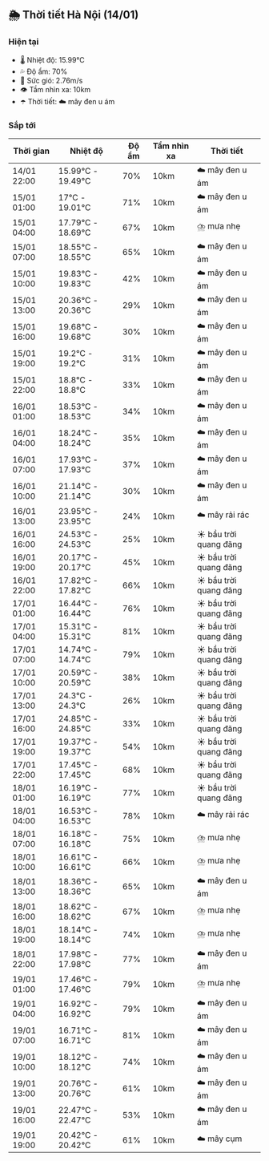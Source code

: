 ## 🌦️ Thời tiết Hà Nội (14/01)

### Hiện tại

- 🌡️ Nhiệt độ: 15.99℃
- 💦 Độ ẩm: 70%
- 💨 Sức gió: 2.76m/s
- 👁️ Tầm nhìn xa: 10km
- ☂️ Thời tiết: ☁️ mây đen u ám

### Sắp tới

| Thời gian | Nhiệt độ | Độ ẩm | Tầm nhìn xa | Thời tiết |
| --- | --- | --- | --- | --- |
| 14/01 22:00 | 15.99℃ - 19.49℃ | 70% | 10km | ☁️ mây đen u ám |
| 15/01 01:00 | 17℃ - 19.01℃ | 71% | 10km | ☁️ mây đen u ám |
| 15/01 04:00 | 17.79℃ - 18.69℃ | 67% | 10km | ⛈️ mưa nhẹ |
| 15/01 07:00 | 18.55℃ - 18.55℃ | 65% | 10km | ☁️ mây đen u ám |
| 15/01 10:00 | 19.83℃ - 19.83℃ | 42% | 10km | ☁️ mây đen u ám |
| 15/01 13:00 | 20.36℃ - 20.36℃ | 29% | 10km | ☁️ mây đen u ám |
| 15/01 16:00 | 19.68℃ - 19.68℃ | 30% | 10km | ☁️ mây đen u ám |
| 15/01 19:00 | 19.2℃ - 19.2℃ | 31% | 10km | ☁️ mây đen u ám |
| 15/01 22:00 | 18.8℃ - 18.8℃ | 33% | 10km | ☁️ mây đen u ám |
| 16/01 01:00 | 18.53℃ - 18.53℃ | 34% | 10km | ☁️ mây đen u ám |
| 16/01 04:00 | 18.24℃ - 18.24℃ | 35% | 10km | ☁️ mây đen u ám |
| 16/01 07:00 | 17.93℃ - 17.93℃ | 37% | 10km | ☁️ mây đen u ám |
| 16/01 10:00 | 21.14℃ - 21.14℃ | 30% | 10km | ☁️ mây đen u ám |
| 16/01 13:00 | 23.95℃ - 23.95℃ | 24% | 10km | ☁️ mây rải rác |
| 16/01 16:00 | 24.53℃ - 24.53℃ | 25% | 10km | ☀️ bầu trời quang đãng |
| 16/01 19:00 | 20.17℃ - 20.17℃ | 45% | 10km | ☀️ bầu trời quang đãng |
| 16/01 22:00 | 17.82℃ - 17.82℃ | 66% | 10km | ☀️ bầu trời quang đãng |
| 17/01 01:00 | 16.44℃ - 16.44℃ | 76% | 10km | ☀️ bầu trời quang đãng |
| 17/01 04:00 | 15.31℃ - 15.31℃ | 81% | 10km | ☀️ bầu trời quang đãng |
| 17/01 07:00 | 14.74℃ - 14.74℃ | 79% | 10km | ☀️ bầu trời quang đãng |
| 17/01 10:00 | 20.59℃ - 20.59℃ | 38% | 10km | ☀️ bầu trời quang đãng |
| 17/01 13:00 | 24.3℃ - 24.3℃ | 26% | 10km | ☀️ bầu trời quang đãng |
| 17/01 16:00 | 24.85℃ - 24.85℃ | 33% | 10km | ☀️ bầu trời quang đãng |
| 17/01 19:00 | 19.37℃ - 19.37℃ | 54% | 10km | ☀️ bầu trời quang đãng |
| 17/01 22:00 | 17.45℃ - 17.45℃ | 68% | 10km | ☀️ bầu trời quang đãng |
| 18/01 01:00 | 16.19℃ - 16.19℃ | 77% | 10km | ☀️ bầu trời quang đãng |
| 18/01 04:00 | 16.53℃ - 16.53℃ | 78% | 10km | ☁️ mây rải rác |
| 18/01 07:00 | 16.18℃ - 16.18℃ | 75% | 10km | ⛈️ mưa nhẹ |
| 18/01 10:00 | 16.61℃ - 16.61℃ | 66% | 10km | ⛈️ mưa nhẹ |
| 18/01 13:00 | 18.36℃ - 18.36℃ | 65% | 10km | ☁️ mây đen u ám |
| 18/01 16:00 | 18.62℃ - 18.62℃ | 67% | 10km | ⛈️ mưa nhẹ |
| 18/01 19:00 | 18.14℃ - 18.14℃ | 74% | 10km | ⛈️ mưa nhẹ |
| 18/01 22:00 | 17.98℃ - 17.98℃ | 77% | 10km | ☁️ mây đen u ám |
| 19/01 01:00 | 17.46℃ - 17.46℃ | 79% | 10km | ⛈️ mưa nhẹ |
| 19/01 04:00 | 16.92℃ - 16.92℃ | 79% | 10km | ☁️ mây đen u ám |
| 19/01 07:00 | 16.71℃ - 16.71℃ | 81% | 10km | ☁️ mây đen u ám |
| 19/01 10:00 | 18.12℃ - 18.12℃ | 74% | 10km | ☁️ mây đen u ám |
| 19/01 13:00 | 20.76℃ - 20.76℃ | 61% | 10km | ☁️ mây đen u ám |
| 19/01 16:00 | 22.47℃ - 22.47℃ | 53% | 10km | ☁️ mây đen u ám |
| 19/01 19:00 | 20.42℃ - 20.42℃ | 61% | 10km | ☁️ mây cụm |
